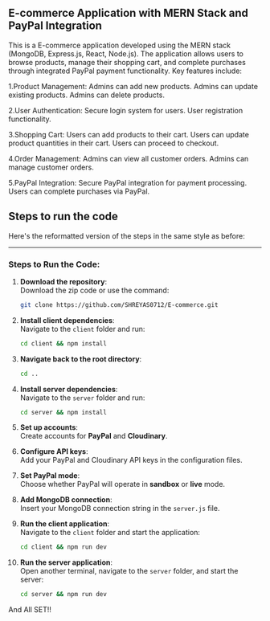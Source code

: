 ## E-commerce Application with MERN Stack and PayPal Integration
This is a E-commerce application developed using the MERN stack (MongoDB, Express.js, React, Node.js). The application allows users to browse products, manage their shopping cart, and complete purchases through integrated PayPal payment functionality. Key features include:

1.Product Management:
Admins can add new products.
Admins can update existing products.
Admins can delete products.

2.User Authentication:
Secure login system for users.
User registration functionality.

3.Shopping Cart:
Users can add products to their cart.
Users can update product quantities in their cart.
Users can proceed to checkout.

4.Order Management:
Admins can view all customer orders.
Admins can manage customer orders.

5.PayPal Integration:
Secure PayPal integration for payment processing.
Users can complete purchases via PayPal. 


## Steps to run the code
Here's the reformatted version of the steps in the same style as before:

---

### Steps to Run the Code:

1. **Download the repository**:  
   Download the zip code or use the command:  
   ```bash
   git clone https://github.com/SHREYAS0712/E-commerce.git
   ```

2. **Install client dependencies**:  
   Navigate to the `client` folder and run:  
   ```bash
   cd client && npm install
   ```

3. **Navigate back to the root directory**:  
   ```bash
   cd ..
   ```

4. **Install server dependencies**:  
   Navigate to the `server` folder and run:  
   ```bash
   cd server && npm install
   ```

5. **Set up accounts**:  
   Create accounts for **PayPal** and **Cloudinary**.

6. **Configure API keys**:  
   Add your PayPal and Cloudinary API keys in the configuration files.

7. **Set PayPal mode**:  
   Choose whether PayPal will operate in **sandbox** or **live** mode.

8. **Add MongoDB connection**:  
   Insert your MongoDB connection string in the `server.js` file.

9. **Run the client application**:  
   Navigate to the `client` folder and start the application:  
   ```bash
   cd client && npm run dev
   ```

10. **Run the server application**:  
    Open another terminal, navigate to the `server` folder, and start the server:  
    ```bash
    cd server && npm run dev
    ```


And All SET!!

